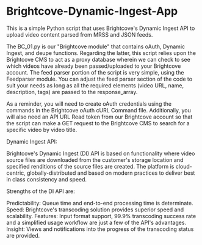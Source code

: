 # Brightcove-Dynamic-Ingest-App

This is a simple Python script that uses Brightcove's Dynamic Ingest API to upload video content parsed from MRSS and JSON feeds. 

The BC_01.py is our "Brightcove module" that contains oAuth, Dynamic Ingest, and deupe functions. Regarding the latter, this script relies upon the Brightcove CMS to act as a proxy database wherein we can check to see which videos have already been passed/uploaded to your Brightcove account. The feed parser portion of the script is very simple, using the Feedparser module. You can adjust the feed parser section of the code to suit your needs as long as all the required elements (video URL, name, description, tags) are passed to the response_array. 

As a reminder, you will need to create oAuth credentials using the commands in the Brightcove oAuth cURL Command file. Additionally, you will also need an API URL Read token from our Brightcove account so that the script can make a GET request to the Brightcove CMS to search for a specific video by video title. 

Dynamic Ingest API: 

Brightcove's Dynamic Ingest (DI) API is based on functionality where video source files are downloaded from the customer's storage location and specified renditions of the source files are created. The platform is cloud-centric, globally-distributed and based on modern practices to deliver best in class consistency and speed.

Strengths of the DI API are:

Predictability: Queue time and end-to-end processing time is determinate.
Speed: Brightcove's transcoding solution provides superior speed and scalability.
Features: Input format support, 99.9% transcoding success rate and a simplified usage workflow are just a few of the API's advantages.
Insight: Views and notifications into the progress of the transcoding status are provided.

